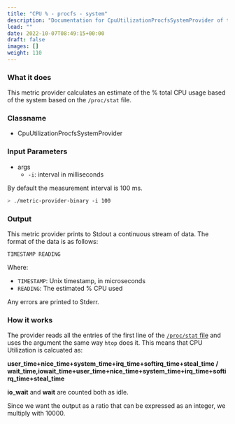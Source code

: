 ```yaml
---
title: "CPU % - procfs - system"
description: "Documentation for CpuUtilizationProcfsSystemProvider of the Green Metrics Tool"
lead: ""
date: 2022-10-07T08:49:15+00:00
draft: false
images: []
weight: 110
---
```

### What it does

This metric provider calculates an estimate of the % total CPU usage based of the system based on the `/proc/stat` file.

### Classname
- CpuUtilizationProcfsSystemProvider

### Input Parameters

- args
    - `-i`: interval in milliseconds

By default the measurement interval is 100 ms.

```bash
> ./metric-provider-binary -i 100
```

### Output

This metric provider prints to Stdout a continuous stream of data. The format of the data is as follows:

`TIMESTAMP READING`

Where:
- `TIMESTAMP`: Unix timestamp, in microseconds
- `READING`: The estimated % CPU used

Any errors are printed to Stderr.

### How it works
The provider reads all the entries of the first line of the [`/proc/stat` file](https://www.kernel.org/doc/html/latest/filesystems/proc.html) and 
uses the argument the same way `htop` does it. This means that CPU Utilization is 
calcuated as:

**user_time+nice_time+system_time+irq_time+softirq_time+steal_time / wait_time,iowait_time+user_time+nice_time+system_time+irq_time+softirq_time+steal_time**

**io_wait** and **wait** are counted both as idle.

Since we want the output as a ratio that can be expressed as an integer, we multiply with 10000.
